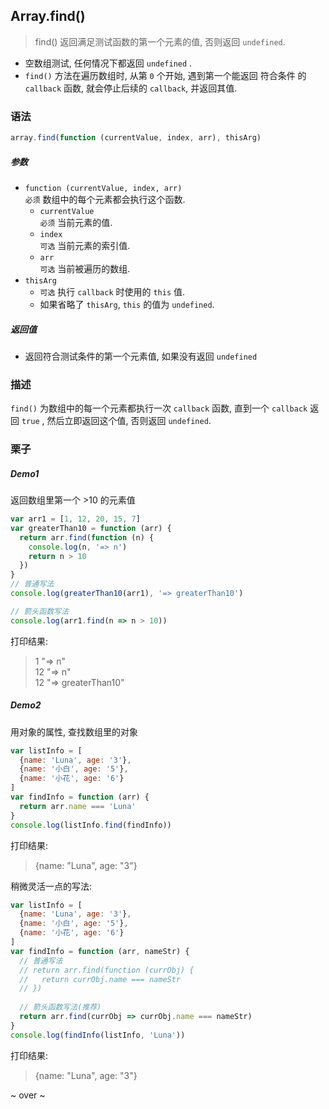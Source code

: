 ## Array.find()
> find() 返回满足测试函数的第一个元素的值, 否则返回 `undefined`. 

- 空数组测试, 任何情况下都返回 `undefined` .
- `find()` 方法在遍历数组时, 从第 `0` 个开始, 遇到第一个能返回 符合条件 的 `callback` 函数, 就会停止后续的 `callback`, 并返回其值.  

### 语法
```js
array.find(function (currentValue, index, arr), thisArg)
```

##### 参数
- `function (currentValue, index, arr)`  
  `必须` 数组中的每个元素都会执行这个函数.
  - `currentValue`  
    `必须` 当前元素的值.
  - `index`  
    `可选` 当前元素的索引值.
  - `arr`  
    `可选` 当前被遍历的数组.
- `thisArg`
  - `可选` 执行 `callback` 时使用的 `this` 值.
  - 如果省略了 `thisArg`, `this` 的值为 `undefined`.
  
##### 返回值
- 返回符合测试条件的第一个元素值, 如果没有返回 `undefined`  
 
### 描述  
`find()` 为数组中的每一个元素都执行一次 `callback` 函数, 直到一个 `callback` 返回 `true` , 然后立即返回这个值, 否则返回 `undefined`.

### 栗子
##### Demo1
返回数组里第一个 >10 的元素值
```js
var arr1 = [1, 12, 20, 15, 7]
var greaterThan10 = function (arr) {
  return arr.find(function (n) {
    console.log(n, '=> n')
    return n > 10
  })
}
// 普通写法
console.log(greaterThan10(arr1), '=> greaterThan10')

// 箭头函数写法
console.log(arr1.find(n => n > 10))
```
打印结果:
> 1 "=> n"  
12 "=> n"  
12 "=> greaterThan10"  

##### Demo2
用对象的属性, 查找数组里的对象
```js
var listInfo = [
  {name: 'Luna', age: '3'},
  {name: '小白', age: '5'},
  {name: '小花', age: '6'}
]
var findInfo = function (arr) {
  return arr.name === 'Luna'
}
console.log(listInfo.find(findInfo))
```
打印结果:
> {name: "Luna", age: "3"}  

稍微灵活一点的写法:
```js
var listInfo = [
  {name: 'Luna', age: '3'},
  {name: '小白', age: '5'},
  {name: '小花', age: '6'}
]
var findInfo = function (arr, nameStr) {
  // 普通写法
  // return arr.find(function (currObj) {
  //   return currObj.name === nameStr
  // })
  
  // 箭头函数写法(推荐)
  return arr.find(currObj => currObj.name === nameStr)
}
console.log(findInfo(listInfo, 'Luna'))
```
打印结果:
> {name: "Luna", age: "3"}  

~ over ~

